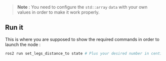 > **Note** : You need to configure the `std::array` `data` with your own values in order to make it work properly.

## Run it
This is where you are supposed to show the required commands in order to launch the node : 
```bash
ros2 run set_legs_distance_to state # Plus your desired number in centimeters (In example: 14, for 14 cm). 
